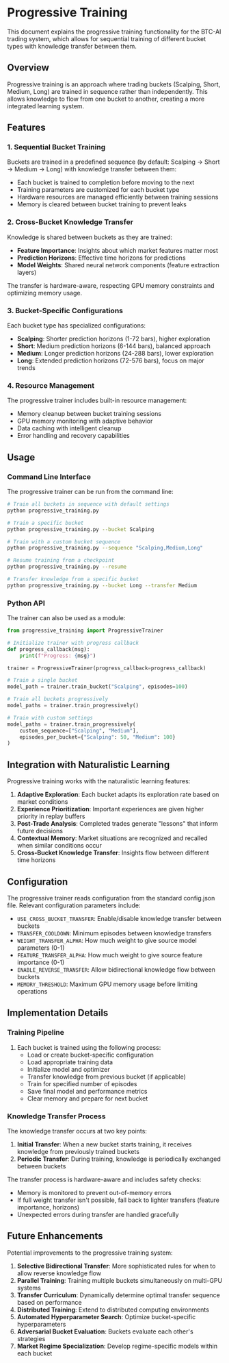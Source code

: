 # Progressive Training

This document explains the progressive training functionality for the BTC-AI trading system, which allows for sequential training of different bucket types with knowledge transfer between them.

## Overview

Progressive training is an approach where trading buckets (Scalping, Short, Medium, Long) are trained in sequence rather than independently. This allows knowledge to flow from one bucket to another, creating a more integrated learning system.

## Features

### 1. Sequential Bucket Training

Buckets are trained in a predefined sequence (by default: Scalping → Short → Medium → Long) with knowledge transfer between them:

- Each bucket is trained to completion before moving to the next
- Training parameters are customized for each bucket type
- Hardware resources are managed efficiently between training sessions
- Memory is cleared between bucket training to prevent leaks

### 2. Cross-Bucket Knowledge Transfer

Knowledge is shared between buckets as they are trained:

- **Feature Importance**: Insights about which market features matter most
- **Prediction Horizons**: Effective time horizons for predictions
- **Model Weights**: Shared neural network components (feature extraction layers)

The transfer is hardware-aware, respecting GPU memory constraints and optimizing memory usage.

### 3. Bucket-Specific Configurations

Each bucket type has specialized configurations:

- **Scalping**: Shorter prediction horizons (1-72 bars), higher exploration
- **Short**: Medium prediction horizons (6-144 bars), balanced approach
- **Medium**: Longer prediction horizons (24-288 bars), lower exploration
- **Long**: Extended prediction horizons (72-576 bars), focus on major trends

### 4. Resource Management

The progressive trainer includes built-in resource management:

- Memory cleanup between bucket training sessions
- GPU memory monitoring with adaptive behavior
- Data caching with intelligent cleanup
- Error handling and recovery capabilities

## Usage

### Command Line Interface

The progressive trainer can be run from the command line:

```bash
# Train all buckets in sequence with default settings
python progressive_training.py

# Train a specific bucket
python progressive_training.py --bucket Scalping

# Train with a custom bucket sequence
python progressive_training.py --sequence "Scalping,Medium,Long"

# Resume training from a checkpoint
python progressive_training.py --resume

# Transfer knowledge from a specific bucket
python progressive_training.py --bucket Long --transfer Medium
```

### Python API

The trainer can also be used as a module:

```python
from progressive_training import ProgressiveTrainer

# Initialize trainer with progress callback
def progress_callback(msg):
    print(f"Progress: {msg}")

trainer = ProgressiveTrainer(progress_callback=progress_callback)

# Train a single bucket
model_path = trainer.train_bucket("Scalping", episodes=100)

# Train all buckets progressively
model_paths = trainer.train_progressively()

# Train with custom settings
model_paths = trainer.train_progressively(
    custom_sequence=["Scalping", "Medium"],
    episodes_per_bucket={"Scalping": 50, "Medium": 100}
)
```

## Integration with Naturalistic Learning

Progressive training works with the naturalistic learning features:

1. **Adaptive Exploration**: Each bucket adapts its exploration rate based on market conditions
2. **Experience Prioritization**: Important experiences are given higher priority in replay buffers
3. **Post-Trade Analysis**: Completed trades generate "lessons" that inform future decisions
4. **Contextual Memory**: Market situations are recognized and recalled when similar conditions occur
5. **Cross-Bucket Knowledge Transfer**: Insights flow between different time horizons

## Configuration

The progressive trainer reads configuration from the standard config.json file. Relevant configuration parameters include:

- `USE_CROSS_BUCKET_TRANSFER`: Enable/disable knowledge transfer between buckets
- `TRANSFER_COOLDOWN`: Minimum episodes between knowledge transfers
- `WEIGHT_TRANSFER_ALPHA`: How much weight to give source model parameters (0-1)
- `FEATURE_TRANSFER_ALPHA`: How much weight to give source feature importance (0-1)
- `ENABLE_REVERSE_TRANSFER`: Allow bidirectional knowledge flow between buckets
- `MEMORY_THRESHOLD`: Maximum GPU memory usage before limiting operations

## Implementation Details

### Training Pipeline

1. Each bucket is trained using the following process:
   - Load or create bucket-specific configuration
   - Load appropriate training data
   - Initialize model and optimizer
   - Transfer knowledge from previous bucket (if applicable)
   - Train for specified number of episodes
   - Save final model and performance metrics
   - Clear memory and prepare for next bucket

### Knowledge Transfer Process

The knowledge transfer occurs at two key points:

1. **Initial Transfer**: When a new bucket starts training, it receives knowledge from previously trained buckets
2. **Periodic Transfer**: During training, knowledge is periodically exchanged between buckets

The transfer process is hardware-aware and includes safety checks:
- Memory is monitored to prevent out-of-memory errors
- If full weight transfer isn't possible, fall back to lighter transfers (feature importance, horizons)
- Unexpected errors during transfer are handled gracefully

## Future Enhancements

Potential improvements to the progressive training system:

1. **Selective Bidirectional Transfer**: More sophisticated rules for when to allow reverse knowledge flow
2. **Parallel Training**: Training multiple buckets simultaneously on multi-GPU systems
3. **Transfer Curriculum**: Dynamically determine optimal transfer sequence based on performance
4. **Distributed Training**: Extend to distributed computing environments
5. **Automated Hyperparameter Search**: Optimize bucket-specific hyperparameters
6. **Adversarial Bucket Evaluation**: Buckets evaluate each other's strategies
7. **Market Regime Specialization**: Develop regime-specific models within each bucket 